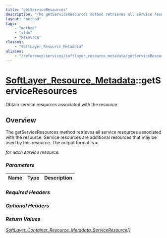 ```yaml
---
title: "getServiceResources"
description: "The getServiceResources method retrieves all service resources associated with the resource. Service resources are addit... "
layout: "method"
tags:
    - "method"
    - "sldn"
    - "Resource"
classes:
    - "SoftLayer_Resource_Metadata"
aliases:
    - "/reference/services/softlayer_resource_metadata/getServiceResources"
---
```

# [SoftLayer_Resource_Metadata](/reference/services/SoftLayer_Resource_Metadata)::getServiceResources

Obtain service resources associated with the resource


## Overview 
The getServiceResources method retrieves all service resources associated with the resource. Service resources are additional resources that may be used by this resource. The output format is <type>=<address> for each service resource. 

### Parameters 
|Name | Type | Description |
| --- | --- | --- |


### Required Headers

### Optional Headers

### Return Values
<a href='/reference/datatypes/SoftLayer_Container_Resource_Metadata_ServiceResource'>SoftLayer_Container_Resource_Metadata_ServiceResource[] </a>

